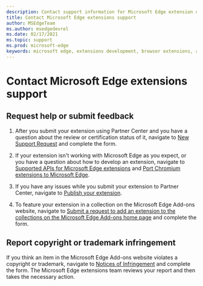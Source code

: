 ```yaml
---
description: Contact support information for Microsoft Edge extension development.
title: Contact Microsoft Edge extensions support
author: MSEdgeTeam
ms.author: msedgedevrel
ms.date: 02/17/2021
ms.topic: support
ms.prod: microsoft-edge
keywords: microsoft edge, extensions development, browser extensions, add-ons, partner center, developer, support
---
```

# Contact Microsoft Edge extensions support


<!-- ====================================================================== -->
## Request help or submit feedback

1.  After you submit your extension using Partner Center and you have a question about the review or certification status of it, navigate to [New Support Request](https://support.microsoft.com/supportrequestform/e7a381be-9c9a-fafb-ed76-262bc93fd9e4) and complete the form.

1.  If your extension isn't working with Microsoft Edge as you expect, or you have a question about how to develop an extension, navigate to [Supported APIs for Microsoft Edge extensions](../developer-guide/api-support.md) and [Port Chromium extensions to Microsoft Edge](../developer-guide/port-chrome-extension.md).

1.  If you have any issues while you submit your extension to Partner Center, navigate to [Publish your extension](./publish-extension.md).

1.  To feature your extension in a collection on the Microsoft Edge Add-ons website, navigate to [Submit a request to add an extension to the collections on the Microsoft Edge Add-ons home page](https://forms.office.com/Pages/ResponsePage.aspx?id=v4j5cvGGr0GRqy180BHbRw01UwyBfAxNna_1ZkP3X2VUN0lBSU1YMEU3VFY0VURRODEwSjgwU00yRy4u) and complete the form.


<!-- ====================================================================== -->
## Report copyright or trademark infringement

If you think an item in the Microsoft Edge Add-ons website violates a copyright or trademark, navigate to [Notices of Infringement](https://www.microsoft.com/info/Marketplace.html) and complete the form.  The Microsoft Edge extensions team reviews your report and then takes the necessary action.

<!-- links in this repo -->
[ExtensionsDeveloperGuideApiSupport]: ../developer-guide/api-support.md "Supported APIs for Microsoft Edge extensions | Microsoft Docs"
[ExtensionsDeveloperGuidePortChromeExtension]: ../developer-guide/port-chrome-extension.md "Port your extension | Microsoft Docs"
[ExtensionsPublishPublishExtension]: ./publish-extension.md "Publish your extension | Microsoft Docs"
<!-- other Microsoft links -->
[MicrosoftInfoMarketplaceHtml]: https://www.microsoft.com/info/Marketplace.html "Notices of Infringement | Microsoft"

[MicrosoftSupportSupportrequestformE7a381be9c9aFafbEd76262bc93fd9e4]: https://support.microsoft.com/supportrequestform/e7a381be-9c9a-fafb-ed76-262bc93fd9e4 "Extensions New Support Request | Microsoft Support"

[OfficeFormsPagesResponsepageAspxV4j5cvggr0grqy180bhbrw01uwybfaxnna1zkp3x2vun0ibsu1ymeu3vfy0vurrodewsjgwu00yry4u]: https://forms.office.com/Pages/ResponsePage.aspx?id=v4j5cvGGr0GRqy180BHbRw01UwyBfAxNna_1ZkP3X2VUN0lBSU1YMEU3VFY0VURRODEwSjgwU00yRy4u "Submit a request to add an extension to the collections on the Microsoft Edge Add-ons home page | Microsoft Office Forms"
